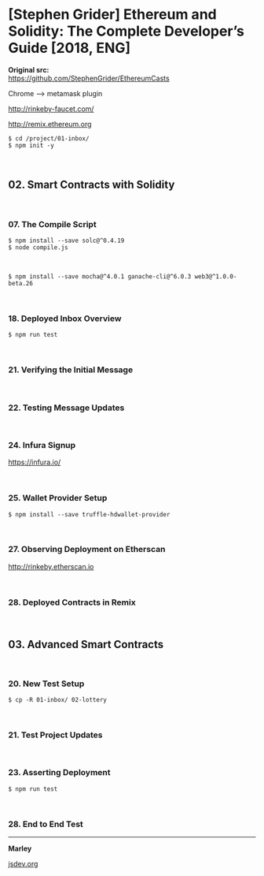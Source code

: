 # [Stephen Grider] Ethereum and Solidity: The Complete Developer’s Guide [2018, ENG]

**Original src:**  
https://github.com/StephenGrider/EthereumCasts


Chrome --> metamask plugin

http://rinkeby-faucet.com/

http://remix.ethereum.org

    $ cd /project/01-inbox/
    $ npm init -y

<br/>

## 02. Smart Contracts with Solidity

<br/>

### 07. The Compile Script

    $ npm install --save solc@^0.4.19
    $ node compile.js
    
<br/>

    $ npm install --save mocha@^4.0.1 ganache-cli@^6.0.3 web3@^1.0.0-beta.26

<br/>

### 18. Deployed Inbox Overview

    $ npm run test

<br/>

### 21. Verifying the Initial Message

<br/>

### 22. Testing Message Updates

<br/>

### 24. Infura Signup

https://infura.io/

<br/>

### 25. Wallet Provider Setup

    $ npm install --save truffle-hdwallet-provider

<br/>

### 27. Observing Deployment on Etherscan

http://rinkeby.etherscan.io


<br/>

### 28. Deployed Contracts in Remix

<br/>

## 03. Advanced Smart Contracts

<br/>

### 20. New Test Setup

    $ cp -R 01-inbox/ 02-lottery

<br/>

### 21. Test Project Updates

<br/>

### 23. Asserting Deployment

    $ npm run test

<br/>

### 28. End to End Test

---

**Marley**

<a href="https://jsdev.org">jsdev.org</a>  